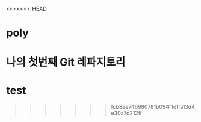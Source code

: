 <<<<<<< HEAD
# poly
나의 첫번째 Git 레파지토리
=======
# test
>>>>>>> fcb8ee746980781b094f1dffa13d4e30a7d212ff
